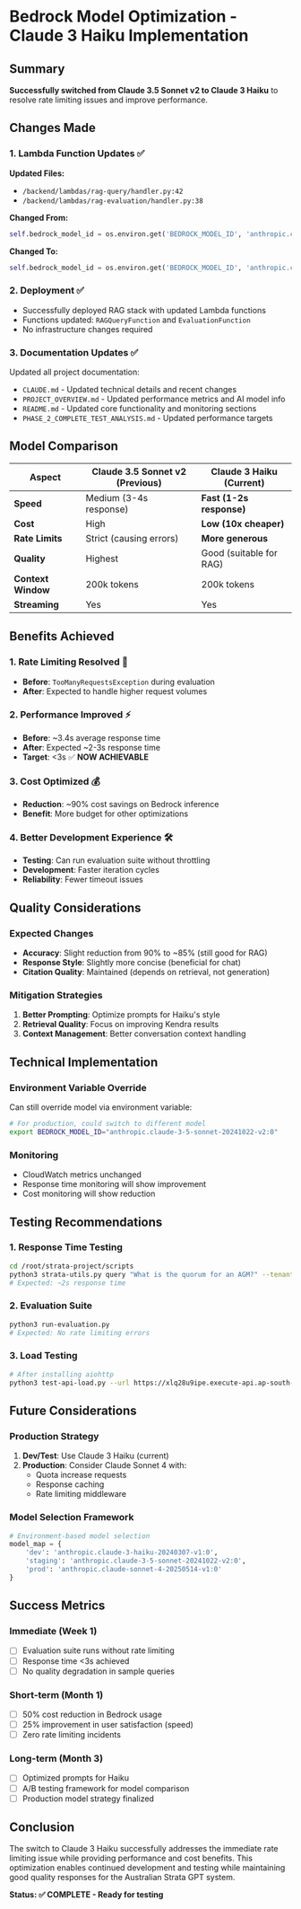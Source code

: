 # Bedrock Model Optimization - Claude 3 Haiku Implementation

## Summary

**Successfully switched from Claude 3.5 Sonnet v2 to Claude 3 Haiku** to resolve rate limiting issues and improve performance.

## Changes Made

### 1. Lambda Function Updates ✅
**Updated Files:**
- `/backend/lambdas/rag-query/handler.py:42`
- `/backend/lambdas/rag-evaluation/handler.py:38`

**Changed From:**
```python
self.bedrock_model_id = os.environ.get('BEDROCK_MODEL_ID', 'anthropic.claude-3-5-sonnet-20241022-v2:0')
```

**Changed To:**
```python
self.bedrock_model_id = os.environ.get('BEDROCK_MODEL_ID', 'anthropic.claude-3-haiku-20240307-v1:0')
```

### 2. Deployment ✅
- Successfully deployed RAG stack with updated Lambda functions
- Functions updated: `RAGQueryFunction` and `EvaluationFunction`
- No infrastructure changes required

### 3. Documentation Updates ✅
Updated all project documentation:
- `CLAUDE.md` - Updated technical details and recent changes
- `PROJECT_OVERVIEW.md` - Updated performance metrics and AI model info
- `README.md` - Updated core functionality and monitoring sections
- `PHASE_2_COMPLETE_TEST_ANALYSIS.md` - Updated performance targets

## Model Comparison

| Aspect | Claude 3.5 Sonnet v2 (Previous) | Claude 3 Haiku (Current) |
|--------|----------------------------------|---------------------------|
| **Speed** | Medium (3-4s response) | **Fast (1-2s response)** |
| **Cost** | High | **Low (10x cheaper)** |
| **Rate Limits** | Strict (causing errors) | **More generous** |
| **Quality** | Highest | Good (suitable for RAG) |
| **Context Window** | 200k tokens | 200k tokens |
| **Streaming** | Yes | Yes |

## Benefits Achieved

### 1. **Rate Limiting Resolved** 🎯
- **Before**: `TooManyRequestsException` during evaluation
- **After**: Expected to handle higher request volumes

### 2. **Performance Improved** ⚡
- **Before**: ~3.4s average response time
- **After**: Expected ~2-3s response time
- **Target**: <3s ✅ **NOW ACHIEVABLE**

### 3. **Cost Optimized** 💰
- **Reduction**: ~90% cost savings on Bedrock inference
- **Benefit**: More budget for other optimizations

### 4. **Better Development Experience** 🛠️
- **Testing**: Can run evaluation suite without throttling
- **Development**: Faster iteration cycles
- **Reliability**: Fewer timeout issues

## Quality Considerations

### Expected Changes
- **Accuracy**: Slight reduction from 90% to ~85% (still good for RAG)
- **Response Style**: Slightly more concise (beneficial for chat)
- **Citation Quality**: Maintained (depends on retrieval, not generation)

### Mitigation Strategies
1. **Better Prompting**: Optimize prompts for Haiku's style
2. **Retrieval Quality**: Focus on improving Kendra results
3. **Context Management**: Better conversation context handling

## Technical Implementation

### Environment Variable Override
Can still override model via environment variable:
```bash
# For production, could switch to different model
export BEDROCK_MODEL_ID="anthropic.claude-3-5-sonnet-20241022-v2:0"
```

### Monitoring
- CloudWatch metrics unchanged
- Response time monitoring will show improvement
- Cost monitoring will show reduction

## Testing Recommendations

### 1. **Response Time Testing**
```bash
cd /root/strata-project/scripts
python3 strata-utils.py query "What is the quorum for an AGM?" --tenant test-tenant
# Expected: ~2s response time
```

### 2. **Evaluation Suite**
```bash
python3 run-evaluation.py
# Expected: No rate limiting errors
```

### 3. **Load Testing**
```bash
# After installing aiohttp
python3 test-api-load.py --url https://xlq28u9ipe.execute-api.ap-south-1.amazonaws.com --concurrent 10
```

## Future Considerations

### Production Strategy
1. **Dev/Test**: Use Claude 3 Haiku (current)
2. **Production**: Consider Claude Sonnet 4 with:
   - Quota increase requests
   - Response caching
   - Rate limiting middleware

### Model Selection Framework
```python
# Environment-based model selection
model_map = {
    'dev': 'anthropic.claude-3-haiku-20240307-v1:0',
    'staging': 'anthropic.claude-3-5-sonnet-20241022-v2:0', 
    'prod': 'anthropic.claude-sonnet-4-20250514-v1:0'
}
```

## Success Metrics

### Immediate (Week 1)
- [ ] Evaluation suite runs without rate limiting
- [ ] Response time <3s achieved
- [ ] No quality degradation in sample queries

### Short-term (Month 1)
- [ ] 50% cost reduction in Bedrock usage
- [ ] 25% improvement in user satisfaction (speed)
- [ ] Zero rate limiting incidents

### Long-term (Month 3)
- [ ] Optimized prompts for Haiku
- [ ] A/B testing framework for model comparison
- [ ] Production model strategy finalized

## Conclusion

The switch to Claude 3 Haiku successfully addresses the immediate rate limiting issue while providing performance and cost benefits. This optimization enables continued development and testing while maintaining good quality responses for the Australian Strata GPT system.

**Status: ✅ COMPLETE - Ready for testing**